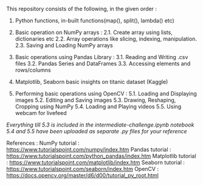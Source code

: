 This repository consists of the following, in the given order :

1. Python functions, in-built functions(map(), split(), lambda() etc)

2. Basic operation on NumPy arrays :
  2.1. Create array using lists, dictionaries etc
  2.2. Array operations like slicing, indexing, manipulation.
  2.3. Saving and Loading NumPy arrays
  
3. Basic operations using Pandas Library :
  3.1. Reading and Writing .csv files
  3.2. Pandas Series and DataFrames
  3.3. Accessing elements and rows/columns
  
4. Matplotlib, Seaborn basic insights on titanic dataset (Kaggle)

5. Performing basic operations using OpenCV :
  5.1. Loading and Displaying images
  5.2. Editing and Saving images
  5.3. Drawing, Reshaping, Cropping using NumPy
  5.4. Loading and Playing videos
  5.5. Using webcam for livefeed
  
*Everything till 5.3 is included in the intermediate-challenge.ipynb notebook*
*5.4 and 5.5 have been uploaded as separate .py files for your reference*

References :
NumPy tutorial : https://www.tutorialspoint.com/numpy/index.htm
Pandas tutorial : https://www.tutorialspoint.com/python_pandas/index.htm
Matplotlib tutorial : https://www.tutorialspoint.com/matplotlib/index.htm
Seaborn tutorial : https://www.tutorialspoint.com/seaborn/index.htm
OpenCV : https://docs.opencv.org/master/d6/d00/tutorial_py_root.html
